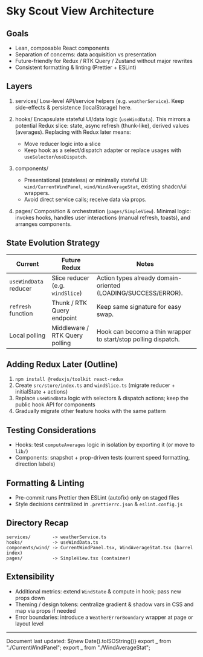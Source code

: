 # Sky Scout View Architecture

## Goals

- Lean, composable React components
- Separation of concerns: data acquisition vs presentation
- Future-friendly for Redux / RTK Query / Zustand without major rewrites
- Consistent formatting & linting (Prettier + ESLint)

## Layers

1. services/
   Low-level API/service helpers (e.g. `weatherService`). Keep side-effects & persistence (localStorage) here.

2. hooks/
   Encapsulate stateful UI/data logic (`useWindData`). This mirrors a potential Redux slice: state, async refresh (thunk-like), derived values (averages). Replacing with Redux later means:
   - Move reducer logic into a slice
   - Keep hook as a select/dispatch adapter or replace usages with `useSelector`/`useDispatch`.

3. components/
   - Presentational (stateless) or minimally stateful UI: `wind/CurrentWindPanel`, `wind/WindAverageStat`, existing shadcn/ui wrappers.
   - Avoid direct service calls; receive data via props.

4. pages/
   Composition & orchestration (`pages/SimpleView`). Minimal logic: invokes hooks, handles user interactions (manual refresh, toasts), and arranges components.

## State Evolution Strategy

| Current               | Future Redux                     | Notes                                                          |
| --------------------- | -------------------------------- | -------------------------------------------------------------- |
| `useWindData` reducer | Slice reducer (e.g. `windSlice`) | Action types already domain-oriented (LOADING/SUCCESS/ERROR).  |
| `refresh` function    | Thunk / RTK Query endpoint       | Keep same signature for easy swap.                             |
| Local polling         | Middleware / RTK Query polling   | Hook can become a thin wrapper to start/stop polling dispatch. |

## Adding Redux Later (Outline)

1. `npm install @reduxjs/toolkit react-redux`
2. Create `src/store/index.ts` and `windSlice.ts` (migrate reducer + initialState + actions)
3. Replace `useWindData` logic with selectors & dispatch actions; keep the public hook API for components
4. Gradually migrate other feature hooks with the same pattern

## Testing Considerations

- Hooks: test `computeAverages` logic in isolation by exporting it (or move to `lib/`)
- Components: snapshot + prop-driven tests (current speed formatting, direction labels)

## Formatting & Linting

- Pre-commit runs Prettier then ESLint (autofix) only on staged files
- Style decisions centralized in `.prettierrc.json` & `eslint.config.js`

## Directory Recap

```
services/        -> weatherService.ts
hooks/           -> useWindData.ts
components/wind/ -> CurrentWindPanel.tsx, WindAverageStat.tsx (barrel index)
pages/           -> SimpleView.tsx (container)
```

## Extensibility

- Additional metrics: extend `WindState` & compute in hook; pass new props down
- Theming / design tokens: centralize gradient & shadow vars in CSS and map via props if needed
- Error boundaries: introduce a `WeatherErrorBoundary` wrapper at page or layout level

---

Document last updated: ${new Date().toISOString()}
export _ from "./CurrentWindPanel";
export _ from "./WindAverageStat";

